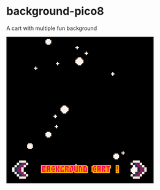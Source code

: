 # background-pico8
A cart with multiple fun background

![alt text](https://github.com/Remysd/background-pico8/raw/master/fun_bg_github.gif "Background gif sample")
